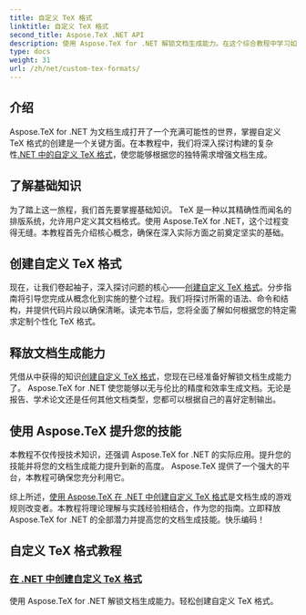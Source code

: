 ```yaml
---
title: 自定义 TeX 格式
linktitle: 自定义 TeX 格式
second_title: Aspose.TeX .NET API
description: 使用 Aspose.TeX for .NET 解锁文档生成能力。在这个综合教程中学习如何轻松创建自定义 TeX 格式。
type: docs
weight: 31
url: /zh/net/custom-tex-formats/
---
```

## 介绍

 Aspose.TeX for .NET 为文档生成打开了一个充满可能性的世界，掌握自定义 TeX 格式的创建是一个关键方面。在本教程中，我们将深入探讨构建的复杂性[.NET 中的自定义 TeX 格式](./create-custom-tex-formats/)，使您能够根据您的独特需求增强文档生成。

## 了解基础知识

为了踏上这一旅程，我们首先要掌握基础知识。 TeX 是一种以其精确性而闻名的排版系统，允许用户定义其文档格式。使用 Aspose.TeX for .NET，这个过程变得无缝。本教程首先介绍核心概念，确保在深入实际方面之前奠定坚实的基础。

## 创建自定义 TeX 格式

现在，让我们卷起袖子，深入探讨问题的核心——[创建自定义 TeX 格式](./create-custom-tex-formats/)。分步指南将引导您完成从概念化到实施的整个过程。我们将探讨所需的语法、命令和结构，并提供代码片段以确保清晰。读完本节后，您将全面了解如何根据您的特定需求定制个性化 TeX 格式。

## 释放文档生成能力

凭借从中获得的知识[创建自定义 TeX 格式](./create-custom-tex-formats/)，您现在已经准备好解锁文档生成能力了。 Aspose.TeX for .NET 使您能够以无与伦比的精度和效率生成文档。无论是报告、学术论文还是任何其他文档类型，您都可以根据自己的喜好定制输出。

## 使用 Aspose.TeX 提升您的技能

本教程不仅传授技术知识，还强调 Aspose.TeX for .NET 的实际应用。提升您的技能并将您的文档生成能力提升到新的高度。 Aspose.TeX 提供了一个强大的平台，本教程可确保您充分利用它。

综上所述，[使用 Aspose.TeX 在 .NET 中创建自定义 TeX 格式](./create-custom-tex-formats/)是文档生成的游戏规则改变者。本教程将理论理解与实践经验相结合，作为您的指南。立即释放 Aspose.TeX for .NET 的全部潜力并提高您的文档生成技能。快乐编码！
## 自定义 TeX 格式教程
### [在 .NET 中创建自定义 TeX 格式](./create-custom-tex-formats/)
使用 Aspose.TeX for .NET 解锁文档生成能力。轻松创建自定义 TeX 格式。